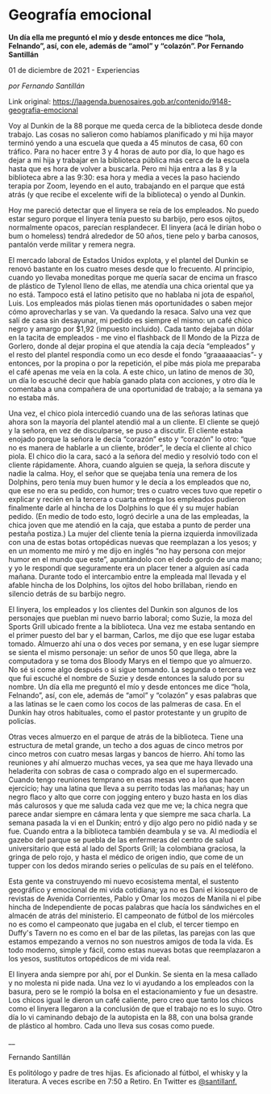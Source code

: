 # Geografía emocional

**Un día ella me preguntó el mío y desde entonces me dice “hola, Felnando”, así, con ele, además de “amol” y “colazón”. Por Fernando Santillán**

01 de diciembre de 2021 - Experiencias

_por Fernando Santillán_

Link original: https://laagenda.buenosaires.gob.ar/contenido/9148-geografia-emocional



Voy al Dunkin de la 88 porque me queda cerca de la biblioteca desde donde trabajo. Las cosas no salieron como habíamos planificado y mi hija mayor terminó yendo a una escuela que queda a 45 minutos de casa, 60 con tráfico. Para no hacer entre 3 y 4 horas de auto por día, lo que hago es dejar a mi hija y trabajar en la biblioteca pública más cerca de la escuela hasta que es hora de volver a buscarla. Pero mi hija entra a las 8 y la biblioteca abre a las 9:30: esa hora y media a veces la paso haciendo terapia por Zoom, leyendo en el auto, trabajando en el parque que está atrás (y que recibe el excelente wifi de la biblioteca) o yendo al Dunkin.




Hoy me pareció detectar que el linyera se reía de los empleados. No puedo estar seguro porque el linyera tenía puesto su barbijo, pero esos ojitos, normalmente opacos, parecían resplandecer. El linyera (acá le dirían hobo o bum o homeless) tendrá alrededor de 50 años, tiene pelo y barba canosos, pantalón verde militar y remera negra.




El mercado laboral de Estados Unidos explota, y el plantel del Dunkin se renovó bastante en los cuatro meses desde que lo frecuento. Al principio, cuando yo llevaba moneditas porque me quería sacar de encima un frasco de plástico de Tylenol lleno de ellas, me atendía una chica oriental que ya no está. Tampoco está el latino petisito que no hablaba ni jota de español, Luis. Los empleados más piolas tienen más oportunidades o saben mejor cómo aprovecharlas y se van. Va quedando la resaca. Salvo una vez que salí de casa sin desayunar, mi pedido es siempre el mismo: un café chico negro y amargo por $1,92 (impuesto incluido). Cada tanto dejaba un dólar en la tacita de empleados - me vino el flashback de Il Mondo de la Pizza de Gorlero, donde al dejar propina el que atendía la caja decía “empleados” y el resto del plantel respondía como un eco desde el fondo “graaaaaacias”- y entonces, por la propina o por la repetición, el pibe más piola me preparaba el café apenas me veía en la cola. A este chico, un latino de menos de 30, un día lo escuché decir que había ganado plata con acciones, y otro día le comentaba a una compañera de una oportunidad de trabajo; a la semana ya no estaba más.




Una vez, el chico piola intercedió cuando una de las señoras latinas que ahora son la mayoría del plantel atendió mal a un cliente. El cliente se quejó y la señora, en vez de disculparse, se puso a discutir. El cliente estaba enojado porque la señora le decía “corazón” esto y “corazón” lo otro: “que no es manera de hablarle a un cliente, bróder”, le decía el cliente al chico piola. El chico dio la cara, sacó a la señora del medio y resolvió todo con el cliente rápidamente. Ahora, cuando alguien se queja, la señora discute y nadie la calma. Hoy, el señor que se quejaba tenía una remera de los Dolphins, pero tenía muy buen humor y le decía a los empleados que no, que ese no era su pedido, con humor; tres o cuatro veces tuvo que repetir o explicar y recién en la tercera o cuarta entrega los empleados pudieron finalmente darle al hincha de los Dolphins lo que él y su mujer habían pedido. (En medio de todo esto, logró decirle a una de las empleadas, la chica joven que me atendió en la caja, que estaba a punto de perder una pestaña postiza.) La mujer del cliente tenía la pierna izquierda inmovilizada con una de estas botas ortopédicas nuevas que reemplazan a los yesos; y en un momento me miró y me dijo en inglés “no hay persona con mejor humor en el mundo que este”, apuntándolo con el dedo gordo de una mano; y yo le respondí que seguramente era un placer tener a alguien así cada mañana. Durante todo el intercambio entre la empleada mal llevada y el afable hincha de los Dolphins, los ojitos del hobo brillaban, riendo en silencio detrás de su barbijo negro.




El linyera, los empleados y los clientes del Dunkin son algunos de los personajes que pueblan mi nuevo barrio laboral; como Suzie, la moza del Sports Grill ubicado frente a la biblioteca. Una vez me estaba sentando en el primer puesto del bar y el barman, Carlos, me dijo que ese lugar estaba tomado. Almuerzo ahí una o dos veces por semana, y en ese lugar siempre se sienta el mismo personaje: un señor de unos 50 que llega, abre la computadora y se toma dos Bloody Marys en el tiempo que yo almuerzo. No sé si come algo después o si sigue tomando. La segunda o tercera vez que fui escuché el nombre de Suzie y desde entonces la saludo por su nombre. Un día ella me preguntó el mío y desde entonces me dice “hola, Felnando”, así, con ele, además de “amol” y “colazón” y esas palabras que a las latinas se le caen como los cocos de las palmeras de casa. En el Dunkin hay otros habituales, como el pastor protestante y un grupito de policías.




Otras veces almuerzo en el parque de atrás de la biblioteca. Tiene una estructura de metal grande, un techo a dos aguas de cinco metros por cinco metros con cuatro mesas largas y bancos de hierro. Ahí tomo las reuniones y ahí almuerzo muchas veces, ya sea que me haya llevado una heladerita con sobras de casa o comprado algo en el supermercado. Cuando tengo reuniones temprano en esas mesas veo a los que hacen ejercicio; hay una latina que lleva a su perrito todas las mañanas; hay un negro flaco y alto que corre con jogging entero y buzo hasta en los días más calurosos y que me saluda cada vez que me ve; la chica negra que parece andar siempre en cámara lenta y que siempre me saca charla. La semana pasada la vi en el Dunkin; entró y dijo algo pero no pidió nada y se fue. Cuando entra a la biblioteca también deambula y se va. Al mediodía el gazebo del parque se puebla de las enfermeras del centro de salud universitario que está al lado del Sports Grill; la colombiana graciosa, la gringa de pelo rojo, y hasta el médico de origen indio, que come de un tupper con los dedos mirando series o películas de su país en el teléfono.




Esta gente va construyendo mi nuevo ecosistema mental, el sustento geográfico y emocional de mi vida cotidiana; ya no es Dani el kiosquero de revistas de Avenida Corrientes, Pablo y Omar los mozos de Manila ni el pibe hincha de Independiente de pocas palabras que hacía los sándwiches en el almacén de atrás del ministerio. El campeonato de fútbol de los miércoles no es como el campeonato que jugaba en el club, el tercer tiempo en Duffy's Tavern no es como en el bar de las piletas, las parejas con las que estamos empezando a vernos no son nuestros amigos de toda la vida. Es todo moderno, simple y fácil, como estas nuevas botas que reemplazaron a los yesos, sustitutos ortopédicos de mi vida real.




El linyera anda siempre por ahí, por el Dunkin. Se sienta en la mesa callado y no molesta ni pide nada. Una vez lo vi ayudando a los empleados con la basura, pero se le rompió la bolsa en el estacionamiento y fue un desastre. Los chicos igual le dieron un café caliente, pero creo que tanto los chicos como el linyera llegaron a la conclusión de que el trabajo no es lo suyo. Otro día lo vi caminando debajo de la autopista en la 88, con una bolsa grande de plástico al hombro. Cada uno lleva sus cosas como puede.




\_\_




Fernando Santillán




Es politólogo y padre de tres hijas. Es aficionado al fútbol, el whisky y la literatura. A veces escribe en 7:50 a Retiro. En Twitter es  [@santillanf.](https://twitter.com/santillanf)



